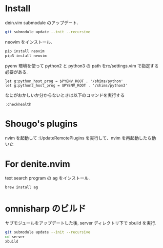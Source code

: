 # Install
dein.vim submodule のアップデート.

```bash
git submodule update --init --recursive
```

neovim をインストール.

```bash
pip install neovim
pip3 install neovim
```

pyenv 環境を使って python2 と python3 の path をrc/settings.vim で指定する必要がある.

```vim
let g:python_host_prog = $PYENV_ROOT . '/shims/python'
let g:python3_host_prog = $PYENV_ROOT . '/shims/python3'
```

なにがおかしいか分からないときは以下のコマンドを実行する
```
:checkhealth
```

# Shougo's plugins
nvim を起動して
:UpdateRemotePlugins
を実行して、nvim を再起動したら動いた

# For denite.nvim
text search program の ag をインストール.
```bash
brew install ag
```

# omnisharp のビルド
サブモジュールをアップデートした後, server ディレクトリ下で xbuild を実行.

```bash
git submodule update --init --recursive
cd server
xbuild
```
